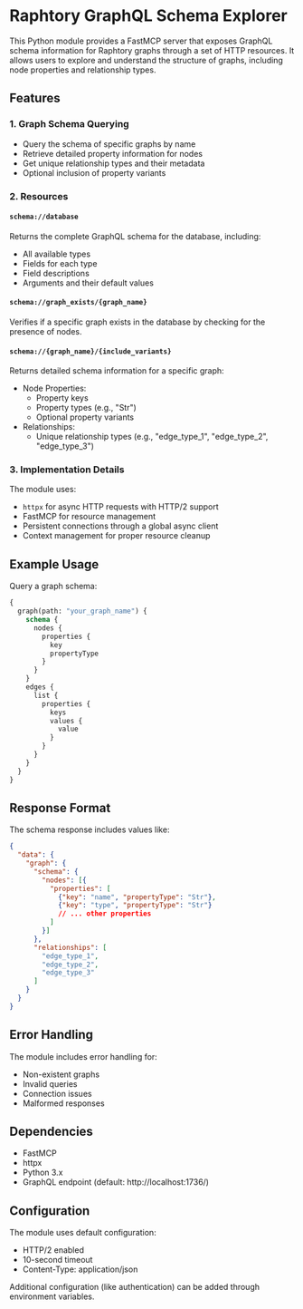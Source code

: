 # Raphtory GraphQL Schema Explorer

This Python module provides a FastMCP server that exposes GraphQL schema information for Raphtory graphs through a set of HTTP resources. It allows users to explore and understand the structure of graphs, including node properties and relationship types.

## Features

### 1. Graph Schema Querying
- Query the schema of specific graphs by name
- Retrieve detailed property information for nodes
- Get unique relationship types and their metadata
- Optional inclusion of property variants

### 2. Resources

#### `schema://database`
Returns the complete GraphQL schema for the database, including:
- All available types
- Fields for each type
- Field descriptions
- Arguments and their default values

#### `schema://graph_exists/{graph_name}`
Verifies if a specific graph exists in the database by checking for the presence of nodes.

#### `schema://{graph_name}/{include_variants}`
Returns detailed schema information for a specific graph:
- Node Properties:
  - Property keys
  - Property types (e.g., "Str")
  - Optional property variants
- Relationships:
  - Unique relationship types (e.g., "edge_type_1", "edge_type_2", "edge_type_3")

### 3. Implementation Details

The module uses:
- `httpx` for async HTTP requests with HTTP/2 support
- FastMCP for resource management
- Persistent connections through a global async client
- Context management for proper resource cleanup

## Example Usage

Query a graph schema:
```graphql
{
  graph(path: "your_graph_name") {
    schema {
      nodes {
        properties {
          key
          propertyType
        }
      }
    }
    edges {
      list {
        properties {
          keys
          values {
            value
          }
        }
      }
    }
  }
}
```

## Response Format

The schema response includes values like:

```json
{
  "data": {
    "graph": {
      "schema": {
        "nodes": [{
          "properties": [
            {"key": "name", "propertyType": "Str"},
            {"key": "type", "propertyType": "Str"}
            // ... other properties
          ]
        }]
      },
      "relationships": [
        "edge_type_1",
        "edge_type_2",
        "edge_type_3"
      ]
    }
  }
}
```

## Error Handling

The module includes error handling for:
- Non-existent graphs
- Invalid queries
- Connection issues
- Malformed responses

## Dependencies

- FastMCP
- httpx
- Python 3.x
- GraphQL endpoint (default: http://localhost:1736/)

## Configuration

The module uses default configuration:
- HTTP/2 enabled
- 10-second timeout
- Content-Type: application/json

Additional configuration (like authentication) can be added through environment variables.